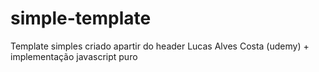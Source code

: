 # simple-template
Template simples criado apartir do header Lucas Alves Costa (udemy) + implementação javascript puro
